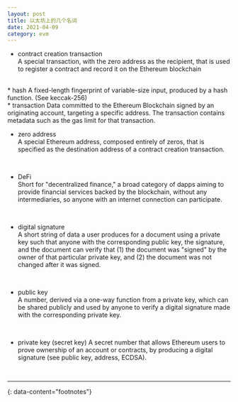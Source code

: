 ```yaml
---
layout: post
title: 以太坊上的几个名词
date: 2021-04-09
category: evm
---
```


* contract creation transaction  
A special transaction, with the zero address as the recipient, that is used to register a contract and record it on the Ethereum blockchain
<br/>
* hash  
A fixed-length fingerprint of variable-size input, produced by a hash function. (See keccak-256)  
<br/>
* transaction  
Data committed to the Ethereum Blockchain signed by an originating account, targeting a specific address. The transaction contains metadata such as the gas limit for that transaction.  
<br/>

* zero address  
A special Ethereum address, composed entirely of zeros, that is specified as the destination address of a contract creation transaction.
<br/>

*  DeFi  
Short for "decentralized finance," a broad category of dapps aiming to provide financial services backed by the blockchain, without any intermediaries, so anyone with an internet connection can participate.
<br/>

* digital signature  
A short string of data a user produces for a document using a private key such that anyone with the corresponding public key, the signature, and the document can verify that (1) the document was "signed" by the owner of that particular private key, and (2) the document was not changed after it was signed.
<br/>

* public key  
A number, derived via a one-way function from a private key, which can be shared publicly and used by anyone to verify a digital signature made with the corresponding private key.  
<br/>

* private key (secret key)
A secret number that allows Ethereum users to prove ownership of an account or contracts, by producing a digital signature (see public key, address, ECDSA).
<br/>




---
{: data-content="footnotes"}

[^1]: [glossary](https://ethereum.org/zh/glossary/).